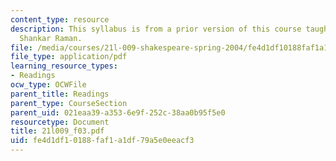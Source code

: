 ```yaml
---
content_type: resource
description: This syllabus is from a prior version of this course taught by Professor
  Shankar Raman.
file: /media/courses/21l-009-shakespeare-spring-2004/fe4d1df10188faf1a1df79a5e0eeacf3_21l009_f03.pdf
file_type: application/pdf
learning_resource_types:
- Readings
ocw_type: OCWFile
parent_title: Readings
parent_type: CourseSection
parent_uid: 021eaa39-a353-6e9f-252c-38aa0b95f5e0
resourcetype: Document
title: 21l009_f03.pdf
uid: fe4d1df1-0188-faf1-a1df-79a5e0eeacf3
---
```

